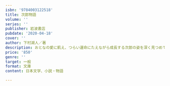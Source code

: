 ```yaml
---
isbn: '9784003122518'
title: 次郎物語
volume: ''
series: ''
publisher: 岩波書店
pubdate: '2020-04-18'
cover: ''
author: 下村湖人／著
description: おとなの愛に飢え、つらい運命にたえながら成長する次郎の姿を深く見つめて描く不朽の名作。
price: '850'
genre: ''
target: 一般
format: 文庫
content: 日本文学、小説・物語

---
```

